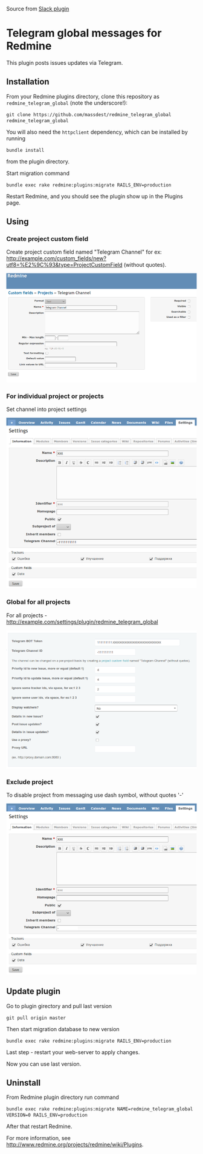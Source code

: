 Source from [Slack plugin](https://github.com/sciyoshi/redmine-slack)

# Telegram global messages for Redmine

This plugin posts issues updates via Telegram. 

## Installation

From your Redmine plugins directory, clone this repository as `redmine_telegram_global` (note
the underscore!):

    git clone https://github.com/massdest/redmine_telegram_global redmine_telegram_global

You will also need the `httpclient` dependency, which can be installed by running

    bundle install

from the plugin directory.

Start migration command

	bundle exec rake redmine:plugins:migrate RAILS_ENV=production

Restart Redmine, and you should see the plugin show up in the Plugins page.

## Using

### Create project custom field

Create project custom field named "Telegram Channel" for ex: http://example.com/custom_fields/new?utf8=%E2%9C%93&type=ProjectCustomField (without quotes).

![Custom field](images/redmine_telegram_global_customfield.png)

### For individual project or projects

Set channel into project settings

![Project settings](images/redmine_telegram_global_project_settings.png)

### Global for all projects

For all projects - http://example.com/settings/plugin/redmine_telegram_global

![Plugin settings](images/redmine_telegram_global_setting.png)

### Exclude project

To disable project from messaging use dash symbol, without quotes '-'

![Disable messaging](images/redmine_telegram_global_project_disable.png)

## Update plugin

Go to plugin girectory and pull last version
	
	git pull origin master

Then start migration database to new version

	bundle exec rake redmine:plugins:migrate RAILS_ENV=production

Last step - restart your web-server to apply changes.

Now you can use last version.

## Uninstall

From Redmine plugin directory run command

	bundle exec rake redmine:plugins:migrate NAME=redmine_telegram_global VERSION=0 RAILS_ENV=production

After that restart Redmine.

For more information, see http://www.redmine.org/projects/redmine/wiki/Plugins.




